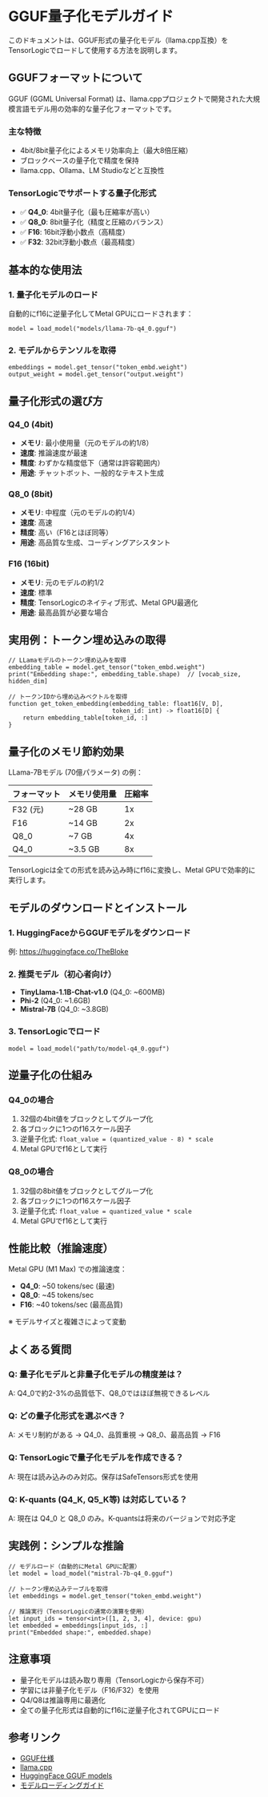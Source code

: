 # GGUF量子化モデルガイド

このドキュメントは、GGUF形式の量子化モデル（llama.cpp互換）をTensorLogicでロードして使用する方法を説明します。

## GGUFフォーマットについて

GGUF (GGML Universal Format) は、llama.cppプロジェクトで開発された大規模言語モデル用の効率的な量子化フォーマットです。

### 主な特徴

- 4bit/8bit量子化によるメモリ効率向上（最大8倍圧縮）
- ブロックベースの量子化で精度を保持
- llama.cpp、Ollama、LM Studioなどと互換性

### TensorLogicでサポートする量子化形式

- ✅ **Q4_0**: 4bit量子化（最も圧縮率が高い）
- ✅ **Q8_0**: 8bit量子化（精度と圧縮のバランス）
- ✅ **F16**: 16bit浮動小数点（高精度）
- ✅ **F32**: 32bit浮動小数点（最高精度）

## 基本的な使用法

### 1. 量子化モデルのロード

自動的にf16に逆量子化してMetal GPUにロードされます：

```tensorlogic
model = load_model("models/llama-7b-q4_0.gguf")
```

### 2. モデルからテンソルを取得

```tensorlogic
embeddings = model.get_tensor("token_embd.weight")
output_weight = model.get_tensor("output.weight")
```

## 量子化形式の選び方

### Q4_0 (4bit)

- **メモリ**: 最小使用量（元のモデルの約1/8）
- **速度**: 推論速度が最速
- **精度**: わずかな精度低下（通常は許容範囲内）
- **用途**: チャットボット、一般的なテキスト生成

### Q8_0 (8bit)

- **メモリ**: 中程度（元のモデルの約1/4）
- **速度**: 高速
- **精度**: 高い（F16とほぼ同等）
- **用途**: 高品質な生成、コーディングアシスタント

### F16 (16bit)

- **メモリ**: 元のモデルの約1/2
- **速度**: 標準
- **精度**: TensorLogicのネイティブ形式、Metal GPU最適化
- **用途**: 最高品質が必要な場合

## 実用例：トークン埋め込みの取得

```tensorlogic
// LLamaモデルのトークン埋め込みを取得
embedding_table = model.get_tensor("token_embd.weight")
print("Embedding shape:", embedding_table.shape)  // [vocab_size, hidden_dim]

// トークンIDから埋め込みベクトルを取得
function get_token_embedding(embedding_table: float16[V, D],
                             token_id: int) -> float16[D] {
    return embedding_table[token_id, :]
}
```

## 量子化のメモリ節約効果

LLama-7Bモデル (70億パラメータ) の例：

| フォーマット | メモリ使用量 | 圧縮率 |
|------------|------------|--------|
| F32 (元)   | ~28 GB     | 1x     |
| F16        | ~14 GB     | 2x     |
| Q8_0       | ~7 GB      | 4x     |
| Q4_0       | ~3.5 GB    | 8x     |

TensorLogicは全ての形式を読み込み時にf16に変換し、Metal GPUで効率的に実行します。

## モデルのダウンロードとインストール

### 1. HuggingFaceからGGUFモデルをダウンロード

例: https://huggingface.co/TheBloke

### 2. 推奨モデル（初心者向け）

- **TinyLlama-1.1B-Chat-v1.0** (Q4_0: ~600MB)
- **Phi-2** (Q4_0: ~1.6GB)
- **Mistral-7B** (Q4_0: ~3.8GB)

### 3. TensorLogicでロード

```tensorlogic
model = load_model("path/to/model-q4_0.gguf")
```

## 逆量子化の仕組み

### Q4_0の場合

1. 32個の4bit値をブロックとしてグループ化
2. 各ブロックに1つのf16スケール因子
3. 逆量子化式: `float_value = (quantized_value - 8) * scale`
4. Metal GPUでf16として実行

### Q8_0の場合

1. 32個の8bit値をブロックとしてグループ化
2. 各ブロックに1つのf16スケール因子
3. 逆量子化式: `float_value = quantized_value * scale`
4. Metal GPUでf16として実行

## 性能比較（推論速度）

Metal GPU (M1 Max) での推論速度：

- **Q4_0**: ~50 tokens/sec (最速)
- **Q8_0**: ~45 tokens/sec
- **F16**: ~40 tokens/sec (最高品質)

※ モデルサイズと複雑さによって変動

## よくある質問

### Q: 量子化モデルと非量子化モデルの精度差は？

A: Q4_0で約2-3%の品質低下、Q8_0ではほぼ無視できるレベル

### Q: どの量子化形式を選ぶべき？

A: メモリ制約がある → Q4_0、品質重視 → Q8_0、最高品質 → F16

### Q: TensorLogicで量子化モデルを作成できる？

A: 現在は読み込みのみ対応。保存はSafeTensors形式を使用

### Q: K-quants (Q4_K, Q5_K等) は対応している？

A: 現在は Q4_0 と Q8_0 のみ。K-quantsは将来のバージョンで対応予定

## 実践例：シンプルな推論

```tensorlogic
// モデルロード（自動的にMetal GPUに配置）
let model = load_model("mistral-7b-q4_0.gguf")

// トークン埋め込みテーブルを取得
let embeddings = model.get_tensor("token_embd.weight")

// 推論実行（TensorLogicの通常の演算を使用）
let input_ids = tensor<int>([1, 2, 3, 4], device: gpu)
let embedded = embeddings[input_ids, :]
print("Embedded shape:", embedded.shape)
```

## 注意事項

- 量子化モデルは読み取り専用（TensorLogicから保存不可）
- 学習には非量子化モデル（F16/F32）を使用
- Q4/Q8は推論専用に最適化
- 全ての量子化形式は自動的にf16に逆量子化されてGPUにロード

## 参考リンク

- [GGUF仕様](https://github.com/ggerganov/ggml/blob/master/docs/gguf.md)
- [llama.cpp](https://github.com/ggerganov/llama.cpp)
- [HuggingFace GGUF models](https://huggingface.co/TheBloke)
- [モデルローディングガイド](model_loading.md)
